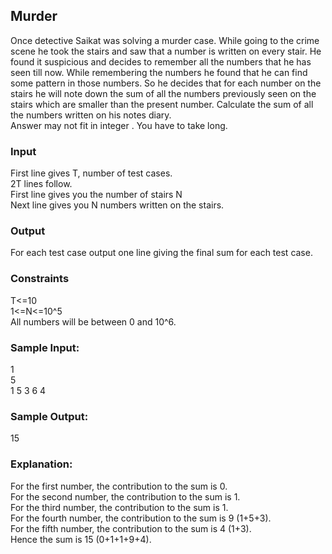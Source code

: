 ## Murder
Once detective Saikat was solving a murder case. While going to the crime scene he took the stairs and saw that a number is written on every stair. He found it suspicious and decides to remember all the numbers that he has seen till now. While remembering the numbers he found that he can find some pattern in those numbers. So he decides that for each number on the stairs he will note down the sum of all the numbers previously seen on the stairs which are smaller than the present number. Calculate the sum of all the numbers written on his notes diary.<br/>
Answer may not fit in integer . You have to take long.
### Input
First line gives T, number of test cases.<br/>
2T lines follow.<br/>
First line gives you the number of stairs N<br/>
Next line gives you N numbers written on the stairs.
### Output
For each test case output one line giving the final sum for each test case.
### Constraints
T<=10 <br/>
1<=N<=10^5<br/>
All numbers will be between 0 and 10^6.
### Sample Input:
1 <br/>
5 <br/>
1 5 3 6 4
### Sample Output:
15
### Explanation:
For the first number, the contribution to the sum is 0. <br/>
For the second number, the contribution to the sum is 1. <br/>
For the third number, the contribution to the sum is 1. <br/>
For the fourth number, the contribution to the sum is 9 (1+5+3). <br/>
For the fifth number, the contribution to the sum is 4 (1+3).<br/>
Hence the sum is 15 (0+1+1+9+4).
